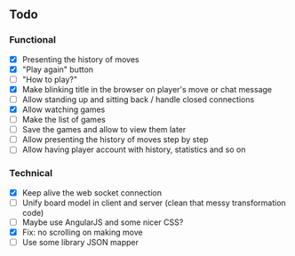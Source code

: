 ## Todo

### Functional

- [x] Presenting the history of moves 
- [x] "Play again" button
- [ ] "How to play?"
- [x] Make blinking title in the browser on player's move or chat message
- [ ] Allow standing up and sitting back / handle closed connections
- [x] Allow watching games
- [ ] Make the list of games
- [ ] Save the games and allow to view them later
- [ ] Allow presenting the history of moves step by step
- [ ] Allow having player account with history, statistics and so on

### Technical

- [x] Keep alive the web socket connection
- [ ] Unify board model in client and server (clean that messy transformation code)
- [ ] Maybe use AngularJS and some nicer CSS?
- [x] Fix: no scrolling on making move
- [ ] Use some library JSON mapper
